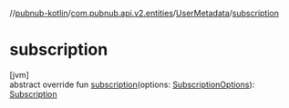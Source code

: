 //[pubnub-kotlin](../../../index.md)/[com.pubnub.api.v2.entities](../index.md)/[UserMetadata](index.md)/[subscription](subscription.md)

# subscription

[jvm]\
abstract override fun [subscription](subscription.md)(options: [SubscriptionOptions](../../com.pubnub.api.v2.subscriptions/-subscription-options/index.md)): [Subscription](../../com.pubnub.api.v2.subscriptions/-subscription/index.md)
